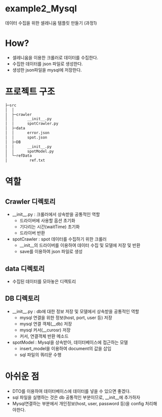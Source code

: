 # example2_Mysql
데이터 수집을 위한 셀레니움 템플릿 만들기 (과정1)

# How?
- 셀레니움을 이용한 크롤러로 데이터를 수집한다.
- 수집한 데이터를 json 파일로 생성한다.
- 생성한 json파일을 mysql에 저장한다.


# 프로젝트 구조
```sh
├─src
│  │
│  ├─crawler
│  │      __init__.py
│  │      spotCrawler.py
│  ├─data
│  │      error.json
│  │      spot.json
│  ├─DB
│  │      __init__.py
│  │      spotModel.py
│  └─refData
│          ref.txt
```

# 역할
## Crawler 디렉토리
- \_\_init\_\_.py : 크롤러에서 상속받을 공통적인 역할
    - 드라이버에 사용할 옵션 초기화
    - 기다리는 시간(waitTime) 초기화
    - 드라이버 반환
- spotCrawler : spot 데이터를 수집하기 위한 크롤러
    - \_\_init\_\_의 드라이버를 이용하여 데이터 수집 및 모델에 저장 및 반환
    - save를 이용하여 json 파일로 생성
## data 디렉토리
- 수집된 데이터를 모아놓은 디렉토리

## DB 디렉토리
- \_\_init\_\_.py : db에 대한 정보 저장 및 모델에서 상속받을 공통적인 역할
    - mysql 연결을 위한 정보(host, port, user 등) 저장
    - mysql 연결 객체(\_\_db) 저장
    - mysql 커서(\_\_curosr) 저장
    - 커서, 연결객체 반환 메소드
- spotModel : Mysql을 상속받아, 데이터베이스에 접근하는 모델
    - insert_model을 이용하여 document의 값을 삽입
    - sql 파일의 쿼리문 수행

# 아쉬운 점
- DTO를 이용하여 데이터베이스에 데이터를 넣을 수 있으면 좋겠다.
- sql 파일을 실행하는 것은 db 공통적인 부분이므로, \_\_init\_\_에 추가하자
- Mysql연결하는 부분에서 개인정보(host, user, password 등)을 config 처리해야한다.